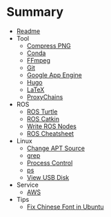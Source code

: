 # Summary

* [Readme](README.md)
* Tool
  * [Compress PNG](Howto/tool/compressPNG.md)
  * [Conda](Howto/tool/useConda.md)
  * [FFmpeg](Howto/tool/useFFmpeg.mdown)
  * [Git](Howto/tool/useGit.md)
  * [Google App Engine](Howto/tool/useGoogleAppEngine.md)
  * [Hugo](Howto/tool/useHugo.md)
  * [LaTeX](Howto/tool/useLaTeX.md)
  * [ProxyChains](Howto/tool/useProxyChains.md)
* ROS
  * [ROS Turtle](Howto/ros/turtle.md)
  * [ROS Catkin](Howto/ros/catkin.md)
  * [Write ROS Nodes](Howto/ros/ros_node.md)
  * [ROS Cheatsheet](Howto/ros/useROS.md)
* Linux
  * [Change APT Source](Howto/linux/changeAptSource.md)
  * [grep](Howto/linux/grep.md)
  * [Process Control](Howto/linux/processControl.md)
  * [ps](Howto/linux/ps.md)
  * [View USB Disk](Howto/linux/viewUSBDisk.md)
* Service
  * [AWS](Howto/service/AWS.md)
* Tips
  * [Fix Chinese Font in Ubuntu](Howto/tip/fixChineseFontInUbuntu.md)